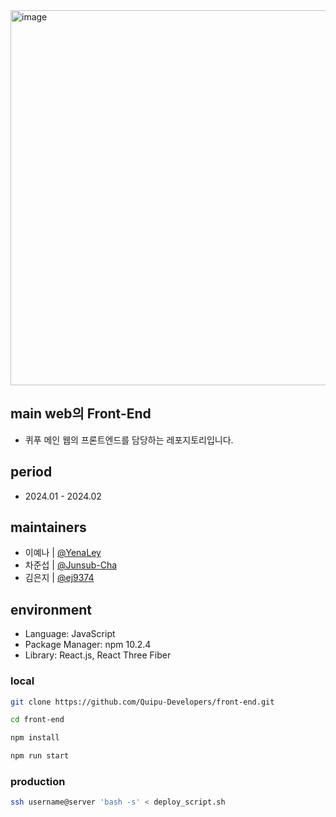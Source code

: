 <img width="600" alt="image" src="https://github.com/Quipu-Developers/.github/assets/147997324/9122451c-e0b1-41d3-a22c-5b1cb7eb49a1">

## main web의 Front-End
- 퀴푸 메인 웹의 프론트엔드를 담당하는 레포지토리입니다.

## period
- 2024.01 - 2024.02

## maintainers
- 이예나 | [@YenaLey](https://github.com/YenaLey)
- 차준섭 | [@Junsub-Cha](https://github.com/Junsub-Cha)
- 김은지 | [@ej9374](https://github.com/ej9374)

## environment
- Language: JavaScript
- Package Manager: npm 10.2.4
- Library: React.js, React Three Fiber

### local
```bash
git clone https://github.com/Quipu-Developers/front-end.git

cd front-end

npm install

npm run start
```

### production
```bash
ssh username@server 'bash -s' < deploy_script.sh
```
